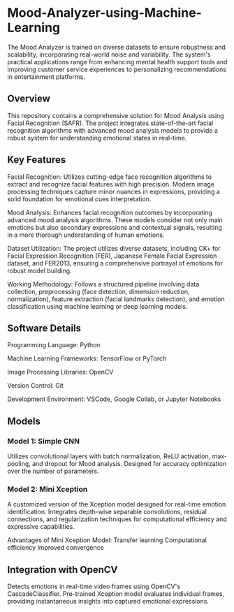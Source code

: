 # Mood-Analyzer-using-Machine-Learning
The Mood Analyzer is trained on diverse datasets to ensure robustness and scalability, incorporating real-world noise and variability. The system's practical applications range from enhancing mental health support tools and improving customer service experiences to personalizing recommendations in entertainment platforms.

## Overview

This repository contains a comprehensive solution for Mood Analysis using Facial Recognition (SAFR). The project integrates state-of-the-art facial recognition algorithms with advanced mood analysis models to provide a robust system for understanding emotional states in real-time.

## Key Features

Facial Recognition: Utilizes cutting-edge face recognition algorithms to extract and recognize facial features with high precision. Modern image processing techniques capture minor nuances in expressions, providing a solid foundation for emotional cues interpretation.

Mood Analysis: Enhances facial recognition outcomes by incorporating advanced mood analysis algorithms. These models consider not only main emotions but also secondary expressions and contextual signals, resulting in a more thorough understanding of human emotions.

Dataset Utilization: The project utilizes diverse datasets, including CK+ for Facial Expression Recognition (FER), Japanese Female Facial Expression dataset, and FER2013, ensuring a comprehensive portrayal of emotions for robust model building.

Working Methodology: Follows a structured pipeline involving data collection, preprocessing (face detection, dimension reduction, normalization), feature extraction (facial landmarks detection), and emotion classification using machine learning or deep learning models.

## Software Details

Programming Language: Python

Machine Learning Frameworks: TensorFlow or PyTorch

Image Processing Libraries: OpenCV

Version Control: Git

Development Environment: VSCode, Google Collab, or Jupyter Notebooks

## Models

### Model 1: Simple CNN
Utilizes convolutional layers with batch normalization, ReLU activation, max-pooling, and dropout for Mood analysis.
Designed for accuracy optimization over the number of parameters.

### Model 2: Mini Xception
A customized version of the Xception model designed for real-time emotion identification.
Integrates depth-wise separable convolutions, residual connections, and regularization techniques for computational efficiency and expressive capabilities.

Advantages of Mini Xception Model:
Transfer learning
Computational efficiency
Improved convergence

## Integration with OpenCV

Detects emotions in real-time video frames using OpenCV's CascadeClassifier.
Pre-trained Xception model evaluates individual frames, providing instantaneous insights into captured emotional expressions.

